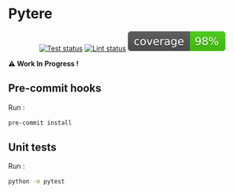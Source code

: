# Pytere

<p align="center">
    <a href="https://github.com/astariul/pytere/actions/workflows/pytest.yaml"><img src="https://github.com/astariul/pytere/actions/workflows/pytest.yaml/badge.svg" alt="Test status" /></a>
    <a href="https://github.com/astariul/pytere/actions/workflows/lint.yaml"><img src="https://github.com/astariul/pytere/actions/workflows/lint.yaml/badge.svg" alt="Lint status" /></a>
    <img src=".github/badges/coverage.svg" alt="Coverage status" />
</p>

**⚠️ Work In Progress !**

## Pre-commit hooks

Run :

```bash
pre-commit install
```

## Unit tests

Run :

```bash
python -m pytest
```
